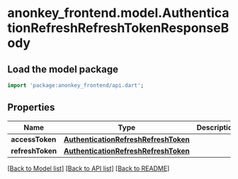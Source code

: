 # anonkey_frontend.model.AuthenticationRefreshRefreshTokenResponseBody

## Load the model package
```dart
import 'package:anonkey_frontend/api.dart';
```

## Properties
Name | Type | Description | Notes
------------ | ------------- | ------------- | -------------
**accessToken** | [**AuthenticationRefreshRefreshToken**](AuthenticationRefreshRefreshToken.md) |  | [optional] 
**refreshToken** | [**AuthenticationRefreshRefreshToken**](AuthenticationRefreshRefreshToken.md) |  | [optional] 

[[Back to Model list]](../README.md#documentation-for-models) [[Back to API list]](../README.md#documentation-for-api-endpoints) [[Back to README]](../README.md)


